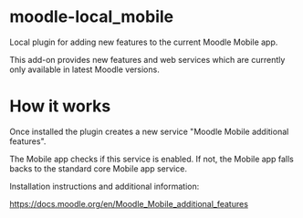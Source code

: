 moodle-local_mobile
===================

Local plugin for adding new features to the current Moodle Mobile app.

This add-on provides new features and web services which are currently only available in latest Moodle versions.

How it works
============

Once installed the plugin creates a new service "Moodle Mobile additional features".

The Mobile app checks if this service is enabled. If not, the Mobile app falls backs to the standard core Mobile app service.


Installation instructions and additional information:

https://docs.moodle.org/en/Moodle_Mobile_additional_features